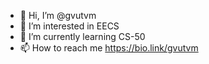 - 👋 Hi, I’m @gvutvm
- 👀 I’m interested in EECS
- 🌱 I’m currently learning CS-50
- 📫 How to reach me https://bio.link/gvutvm

<!---
gvutvm/gvutvm is a ✨ special ✨ repository because its `README.md` (this file) appears on your GitHub profile.
You can click the Preview link to take a look at your changes.
--->
